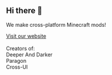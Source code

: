 ## Hi there 👋
We make cross-platform Minecraft mods!<br/>

[Visit our website](https://kyanitemods.dev/) <br/><br/>
Creators of:<br/>
Deeper And Darker<br/>
Paragon<br/>
Cross-UI
